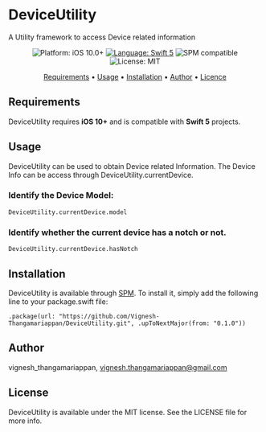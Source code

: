 # DeviceUtility

A Utility framework to access Device related information


<p align="center">
<img src="https://img.shields.io/badge/Platform-iOS10%2B-blue.svg" alt="Platform: iOS 10.0+" />
<a href="https://developer.apple.com/swift" target="_blank"><img src="https://img.shields.io/badge/Language-Swift_5-blueviolet.svg" alt="Language: Swift 5" /></a>
<img src="https://img.shields.io/badge/SPM-Compatible-blue.svg" alt="SPM compatible" /></a>
<img src="https://img.shields.io/badge/License-MIT-green.svg" alt="License: MIT" />
</p>

<p align="center">
 <a href="#requirements">Requirements</a>
• <a href="#usage">Usage</a>
• <a href="#installation">Installation</a>
• <a href="#author">Author</a>
• <a href="#license">Licence</a>
</p>

## Requirements

DeviceUtility requires **iOS 10+** and is compatible with **Swift 5** projects.

## Usage

DeviceUtility can be used to obtain Device related Information. The Device Info can be access through DeviceUtility.currentDevice.


### Identify the Device Model:

```
DeviceUtility.currentDevice.model
```

### Identify whether the current device has a notch or not.

```
DeviceUtility.currentDevice.hasNotch
```

## Installation

DeviceUtility is available through [SPM](https://swift.org/package-manager). To install
it, simply add the following line to your package.swift file:

```
.package(url: "https://github.com/Vignesh-Thangamariappan/DeviceUtility.git", .upToNextMajor(from: "0.1.0"))
```

## Author

vignesh_thangamariappan, vignesh.thangamariappan@gmail.com

## License

DeviceUtility is available under the MIT license. See the LICENSE file for more info.
